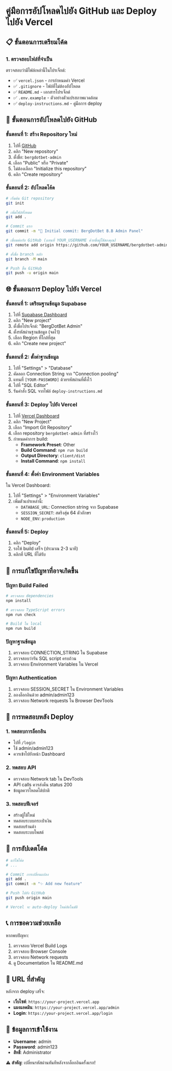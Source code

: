 # คู่มือการอัปโหลดไปยัง GitHub และ Deploy ไปยัง Vercel

## 📋 ขั้นตอนการเตรียมโค้ด

### 1. ตรวจสอบไฟล์ที่จำเป็น
ตรวจสอบว่ามีไฟล์เหล่านี้ในโปรเจ็กต์:
- ✅ `vercel.json` - การกำหนดค่า Vercel
- ✅ `.gitignore` - ไฟล์ที่ไม่ต้องอัปโหลด
- ✅ `README.md` - เอกสารโปรเจ็กต์
- ✅ `.env.example` - ตัวอย่างตัวแปรสภาพแวดล้อม
- ✅ `deploy-instructions.md` - คู่มือการ deploy

## 🚀 ขั้นตอนการอัปโหลดไปยัง GitHub

### ขั้นตอนที่ 1: สร้าง Repository ใหม่
1. ไปที่ [GitHub](https://github.com)
2. คลิก "New repository"
3. ตั้งชื่อ: `bergdotbet-admin`
4. เลือก "Public" หรือ "Private"
5. ไม่ต้องเลือก "Initialize this repository"
6. คลิก "Create repository"

### ขั้นตอนที่ 2: อัปโหลดโค้ด
```bash
# เริ่มต้น Git repository
git init

# เพิ่มไฟล์ทั้งหมด
git add .

# Commit แรก
git commit -m "🎉 Initial commit: BergDotBet B.B Admin Panel"

# เชื่อมต่อกับ GitHub (แทนที่ YOUR_USERNAME ด้วยชื่อผู้ใช้ของคุณ)
git remote add origin https://github.com/YOUR_USERNAME/bergdotbet-admin.git

# ตั้งชื่อ branch หลัก
git branch -M main

# Push ขึ้น GitHub
git push -u origin main
```

## 🌐 ขั้นตอนการ Deploy ไปยัง Vercel

### ขั้นตอนที่ 1: เตรียมฐานข้อมูล Supabase
1. ไปที่ [Supabase Dashboard](https://supabase.com/dashboard/projects)
2. คลิก "New project"
3. ตั้งชื่อโปรเจ็กต์: "BergDotBet Admin"
4. ตั้งรหัสผ่านฐานข้อมูล (จดไว้)
5. เลือก Region ที่ใกล้ที่สุด
6. คลิก "Create new project"

### ขั้นตอนที่ 2: ตั้งค่าฐานข้อมูล
1. ไปที่ "Settings" > "Database"
2. คัดลอก Connection String จาก "Connection pooling"
3. แทนที่ `[YOUR-PASSWORD]` ด้วยรหัสผ่านที่ตั้งไว้
4. ไปที่ "SQL Editor"
5. รันคำสั่ง SQL จากไฟล์ `deploy-instructions.md`

### ขั้นตอนที่ 3: Deploy ไปยัง Vercel
1. ไปที่ [Vercel Dashboard](https://vercel.com/dashboard)
2. คลิก "New Project"
3. เลือก "Import Git Repository"
4. เลือก repository `bergdotbet-admin` ที่สร้างไว้
5. กำหนดค่าการ build:
   - **Framework Preset**: Other
   - **Build Command**: `npm run build`
   - **Output Directory**: `client/dist`
   - **Install Command**: `npm install`

### ขั้นตอนที่ 4: ตั้งค่า Environment Variables
ใน Vercel Dashboard:
1. ไปที่ "Settings" > "Environment Variables"
2. เพิ่มตัวแปรเหล่านี้:
   - `DATABASE_URL`: Connection string จาก Supabase
   - `SESSION_SECRET`: สตริงสุ่ม 64 ตัวอักษร
   - `NODE_ENV`: `production`

### ขั้นตอนที่ 5: Deploy
1. คลิก "Deploy"
2. รอให้ build เสร็จ (ประมาณ 2-3 นาที)
3. คลิกที่ URL ที่ได้รับ

## 🔧 การแก้ไขปัญหาที่อาจเกิดขึ้น

### ปัญหา Build Failed
```bash
# ตรวจสอบ dependencies
npm install

# ตรวจสอบ TypeScript errors
npm run check

# Build ใน local
npm run build
```

### ปัญหาฐานข้อมูล
1. ตรวจสอบ CONNECTION_STRING ใน Supabase
2. ตรวจสอบว่ารัน SQL script ครบถ้วน
3. ตรวจสอบ Environment Variables ใน Vercel

### ปัญหา Authentication
1. ตรวจสอบ SESSION_SECRET ใน Environment Variables
2. ลองล็อกอินด้วย admin/admin123
3. ตรวจสอบ Network requests ใน Browser DevTools

## 📱 การทดสอบหลัง Deploy

### 1. ทดสอบการล็อกอิน
- ไปที่ `/login`
- ใช้ admin/admin123
- ควรเข้าไปยังหน้า Dashboard

### 2. ทดสอบ API
- ตรวจสอบ Network tab ใน DevTools
- API calls ควรส่งคืน status 200
- ข้อมูลควรโหลดได้ปกติ

### 3. ทดสอบฟีเจอร์
- สร้างผู้ใช้ใหม่
- ทดสอบระบบกระเป๋าเงิน
- ทดสอบร้านค้า
- ทดสอบระบบโพสต์

## 🔄 การอัปเดตโค้ด

```bash
# แก้ไขโค้ด
# ...

# Commit การเปลี่ยนแปลง
git add .
git commit -m "✨ Add new feature"

# Push ไปยัง GitHub
git push origin main

# Vercel จะ auto-deploy ใหม่อัตโนมัติ
```

## 📞 การขอความช่วยเหลือ

หากพบปัญหา:
1. ตรวจสอบ Vercel Build Logs
2. ตรวจสอบ Browser Console
3. ตรวจสอบ Network requests
4. ดู Documentation ใน README.md

## 🎯 URL ที่สำคัญ

หลังจาก deploy เสร็จ:
- **เว็บไซต์**: `https://your-project.vercel.app`
- **แผงแอดมิน**: `https://your-project.vercel.app/admin`
- **Login**: `https://your-project.vercel.app/login`

## 🔐 ข้อมูลการเข้าใช้งาน

- **Username**: admin
- **Password**: admin123
- **สิทธิ์**: Administrator

⚠️ **สำคัญ**: เปลี่ยนรหัสผ่านทันทีหลังจากล็อกอินครั้งแรก!